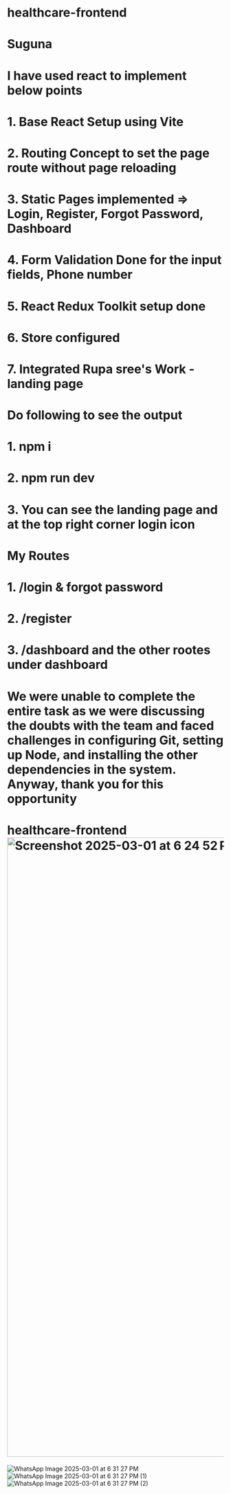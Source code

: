 # healthcare-frontend

# Suguna

# I have used react to implement below points

# 1. Base React Setup using Vite

# 2. Routing Concept to set the page route without page reloading

# 3. Static Pages implemented => Login, Register, Forgot Password, Dashboard

# 4. Form Validation Done for the input fields, Phone number

# 5. React Redux Toolkit setup done

# 6. Store configured

# 7. Integrated Rupa sree's Work - landing page

# Do following to see the output

# 1. npm i

# 2. npm run dev

# 3. You can see the landing page and at the top right corner login icon

# My Routes

# 1. /login & forgot password

# 2. /register

# 3. /dashboard and the other rootes under dashboard

# We were unable to complete the entire task as we were discussing the doubts with the team and faced challenges in configuring Git, setting up Node, and installing the other dependencies in the system. Anyway, thank you for this opportunity

# healthcare-frontend <img width="1440" alt="Screenshot 2025-03-01 at 6 24 52 PM" src="https://github.com/user-attachments/assets/29aa6304-52c9-48a5-869d-98d7daeb60a1" />
![WhatsApp Image 2025-03-01 at 6 31 27 PM](https://github.com/user-attachments/assets/6b1584da-ff3c-47e0-b47f-e66aa8b3d791)
![WhatsApp Image 2025-03-01 at 6 31 27 PM (1)](https://github.com/user-attachments/assets/8b99e098-aee1-4b80-9778-0ea403979e7e)
![WhatsApp Image 2025-03-01 at 6 31 27 PM (2)](https://github.com/user-attachments/assets/0e57c30d-53c5-4781-95c6-a12424df3728)








